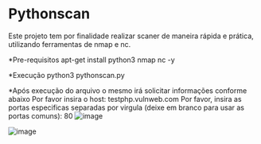 # Pythonscan
Este projeto tem por finalidade realizar scaner de maneira rápida e prática, utilizando ferramentas de nmap e nc.

*Pre-requisitos 
apt-get install python3 nmap nc -y

*Execução
python3 pythonscan.py 

*Após execução do arquivo o mesmo irá solicitar informações conforme abaixo
  Por favor insira o host: testphp.vulnweb.com
  Por favor, insira as portas especificas separadas por virgula (deixe em branco para usar as portas comuns): 80
![image](https://github.com/geovanidps/Pythonscan/assets/68928130/b6a2cda2-12df-4b8f-bc46-b743fcd95ac8)

![image](https://github.com/geovanidps/Pythonscan/assets/68928130/b312e113-09fb-4dd8-a57d-083ead362f36)

